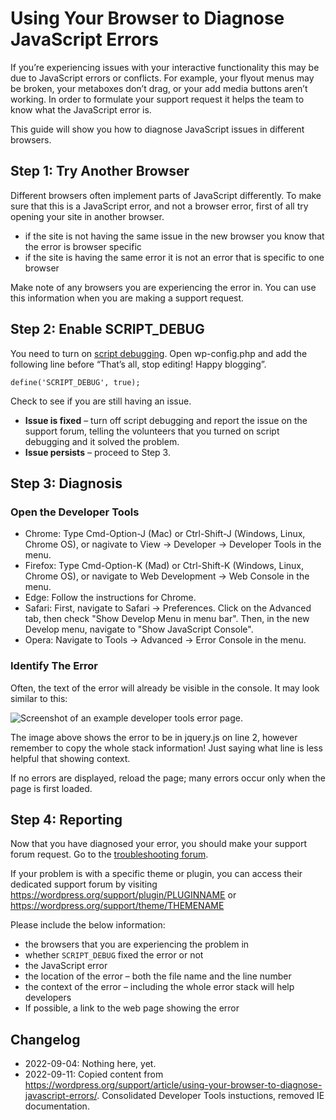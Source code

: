 # Using Your Browser to Diagnose JavaScript Errors


If you’re experiencing issues with your interactive functionality this may be due to JavaScript errors or conflicts. For example, your flyout menus may be broken, your metaboxes don’t drag, or your add media buttons aren’t working. In order to formulate your support request it helps the team to know what the JavaScript error is.

This guide will show you how to diagnose JavaScript issues in different browsers.

## Step 1: Try Another Browser

Different browsers often implement parts of JavaScript differently. To make sure that this is a JavaScript error, and not a browser error, first of all try opening your site in another browser.

* if the site is not having the same issue in the new browser you know that the error is browser specific
* if the site is having the same error it is not an error that is specific to one browser

Make note of any browsers you are experiencing the error in. You can use this information when you are making a support request.

## Step 2: Enable SCRIPT_DEBUG

You need to turn on [script debugging](https://wordpress.org/support/article/debugging-in-wordpress#SCRIPT_DEBUG). Open wp-config.php and add the following line before “That’s all, stop editing! Happy blogging”.

```
define('SCRIPT_DEBUG', true);
```

Check to see if you are still having an issue.

* **Issue is fixed** – turn off script debugging and report the issue on the support forum, telling the volunteers that you turned on script debugging and it solved the problem.
* **Issue persists** – proceed to Step 3.

## Step 3: Diagnosis

### Open the Developer Tools 

* Chrome: Type Cmd-Option-J (Mac) or Ctrl-Shift-J (Windows, Linux, Chrome OS), or nagivate to View -> Developer -> Developer Tools in the menu.
* Firefox: Type Cmd-Option-K (Mad) or Ctrl-Shift-K (Windows, Linux, Chrome OS), or navigate to Web Development -> Web Console in the menu.
* Edge: Follow the instructions for Chrome.
* Safari: First, navigate to Safari -> Preferences. Click on the Advanced tab, then check "Show Develop Menu in menu bar". Then, in the new Develop menu, navigate to "Show JavaScript Console".
* Opera: Navigate to Tools -> Advanced -> Error Console in the menu.


### Identify The Error

Often, the text of the error will already be visible in the console. It may look similar to this:

![Screenshot of an example developer tools error page.](https://wordpress.org/support/files/2020/07/chrome-devtools.png)

The image above shows the error to be in jquery.js on line 2, however remember to copy the whole stack information! Just saying what line is less helpful that showing context.

If no errors are displayed, reload the page; many errors occur only when the page is first loaded.

## Step 4: Reporting

Now that you have diagnosed your error, you should make your support forum request. Go to the [troubleshooting forum](https://wordpress.org/support/forum/how-to-and-troubleshooting).

If your problem is with a specific theme or plugin, you can access their dedicated support forum by visiting https://wordpress.org/support/plugin/PLUGINNAME or https://wordpress.org/support/theme/THEMENAME

Please include the below information:

* the browsers that you are experiencing the problem in
* whether `SCRIPT_DEBUG` fixed the error or not
* the JavaScript error
* the location of the error – both the file name and the line number
* the context of the error – including the whole error stack will help developers
* If possible, a link to the web page showing the error


## Changelog

- 2022-09-04: Nothing here, yet.
- 2022-09-11: Copied content from https://wordpress.org/support/article/using-your-browser-to-diagnose-javascript-errors/. Consolidated Developer Tools instuctions, removed IE documentation.


